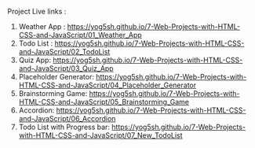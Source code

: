 Project Live links :

1. Weather App : https://yog5sh.github.io/7-Web-Projects-with-HTML-CSS-and-JavaScript/01_Weather_App
2. Todo List : https://yog5sh.github.io/7-Web-Projects-with-HTML-CSS-and-JavaScript/02_TodoList
3. Quiz App: https://yog5sh.github.io/7-Web-Projects-with-HTML-CSS-and-JavaScript/03_Quiz_App
4. Placeholder Generator: https://yog5sh.github.io/7-Web-Projects-with-HTML-CSS-and-JavaScript/04_Placeholder_Generator
5. Brainstorming Game: https://yog5sh.github.io/7-Web-Projects-with-HTML-CSS-and-JavaScript/05_Brainstorming_Game
6. Accordion: https://yog5sh.github.io/7-Web-Projects-with-HTML-CSS-and-JavaScript/06_Accordion
7. Todo List with Progress bar: https://yog5sh.github.io/7-Web-Projects-with-HTML-CSS-and-JavaScript/07_New_TodoList
